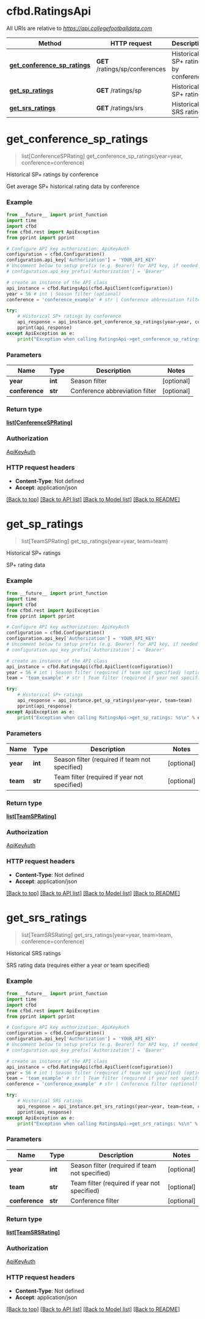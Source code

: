 # cfbd.RatingsApi

All URIs are relative to *https://api.collegefootballdata.com*

Method | HTTP request | Description
------------- | ------------- | -------------
[**get_conference_sp_ratings**](RatingsApi.md#get_conference_sp_ratings) | **GET** /ratings/sp/conferences | Historical SP+ ratings by conference
[**get_sp_ratings**](RatingsApi.md#get_sp_ratings) | **GET** /ratings/sp | Historical SP+ ratings
[**get_srs_ratings**](RatingsApi.md#get_srs_ratings) | **GET** /ratings/srs | Historical SRS ratings


# **get_conference_sp_ratings**
> list[ConferenceSPRating] get_conference_sp_ratings(year=year, conference=conference)

Historical SP+ ratings by conference

Get average SP+ historical rating data by conference

### Example
```python
from __future__ import print_function
import time
import cfbd
from cfbd.rest import ApiException
from pprint import pprint

# Configure API key authorization: ApiKeyAuth
configuration = cfbd.Configuration()
configuration.api_key['Authorization'] = 'YOUR_API_KEY'
# Uncomment below to setup prefix (e.g. Bearer) for API key, if needed
# configuration.api_key_prefix['Authorization'] = 'Bearer'

# create an instance of the API class
api_instance = cfbd.RatingsApi(cfbd.ApiClient(configuration))
year = 56 # int | Season filter (optional)
conference = 'conference_example' # str | Conference abbreviation filter (optional)

try:
    # Historical SP+ ratings by conference
    api_response = api_instance.get_conference_sp_ratings(year=year, conference=conference)
    pprint(api_response)
except ApiException as e:
    print("Exception when calling RatingsApi->get_conference_sp_ratings: %s\n" % e)
```

### Parameters

Name | Type | Description  | Notes
------------- | ------------- | ------------- | -------------
 **year** | **int**| Season filter | [optional] 
 **conference** | **str**| Conference abbreviation filter | [optional] 

### Return type

[**list[ConferenceSPRating]**](ConferenceSPRating.md)

### Authorization

[ApiKeyAuth](../README.md#ApiKeyAuth)

### HTTP request headers

 - **Content-Type**: Not defined
 - **Accept**: application/json

[[Back to top]](#) [[Back to API list]](../README.md#documentation-for-api-endpoints) [[Back to Model list]](../README.md#documentation-for-models) [[Back to README]](../README.md)

# **get_sp_ratings**
> list[TeamSPRating] get_sp_ratings(year=year, team=team)

Historical SP+ ratings

SP+ rating data

### Example
```python
from __future__ import print_function
import time
import cfbd
from cfbd.rest import ApiException
from pprint import pprint

# Configure API key authorization: ApiKeyAuth
configuration = cfbd.Configuration()
configuration.api_key['Authorization'] = 'YOUR_API_KEY'
# Uncomment below to setup prefix (e.g. Bearer) for API key, if needed
# configuration.api_key_prefix['Authorization'] = 'Bearer'

# create an instance of the API class
api_instance = cfbd.RatingsApi(cfbd.ApiClient(configuration))
year = 56 # int | Season filter (required if team not specified) (optional)
team = 'team_example' # str | Team filter (required if year not specified) (optional)

try:
    # Historical SP+ ratings
    api_response = api_instance.get_sp_ratings(year=year, team=team)
    pprint(api_response)
except ApiException as e:
    print("Exception when calling RatingsApi->get_sp_ratings: %s\n" % e)
```

### Parameters

Name | Type | Description  | Notes
------------- | ------------- | ------------- | -------------
 **year** | **int**| Season filter (required if team not specified) | [optional] 
 **team** | **str**| Team filter (required if year not specified) | [optional] 

### Return type

[**list[TeamSPRating]**](TeamSPRating.md)

### Authorization

[ApiKeyAuth](../README.md#ApiKeyAuth)

### HTTP request headers

 - **Content-Type**: Not defined
 - **Accept**: application/json

[[Back to top]](#) [[Back to API list]](../README.md#documentation-for-api-endpoints) [[Back to Model list]](../README.md#documentation-for-models) [[Back to README]](../README.md)

# **get_srs_ratings**
> list[TeamSRSRating] get_srs_ratings(year=year, team=team, conference=conference)

Historical SRS ratings

SRS rating data (requires either a year or team specified)

### Example
```python
from __future__ import print_function
import time
import cfbd
from cfbd.rest import ApiException
from pprint import pprint

# Configure API key authorization: ApiKeyAuth
configuration = cfbd.Configuration()
configuration.api_key['Authorization'] = 'YOUR_API_KEY'
# Uncomment below to setup prefix (e.g. Bearer) for API key, if needed
# configuration.api_key_prefix['Authorization'] = 'Bearer'

# create an instance of the API class
api_instance = cfbd.RatingsApi(cfbd.ApiClient(configuration))
year = 56 # int | Season filter (required if team not specified) (optional)
team = 'team_example' # str | Team filter (required if year not specified) (optional)
conference = 'conference_example' # str | Conference filter (optional)

try:
    # Historical SRS ratings
    api_response = api_instance.get_srs_ratings(year=year, team=team, conference=conference)
    pprint(api_response)
except ApiException as e:
    print("Exception when calling RatingsApi->get_srs_ratings: %s\n" % e)
```

### Parameters

Name | Type | Description  | Notes
------------- | ------------- | ------------- | -------------
 **year** | **int**| Season filter (required if team not specified) | [optional] 
 **team** | **str**| Team filter (required if year not specified) | [optional] 
 **conference** | **str**| Conference filter | [optional] 

### Return type

[**list[TeamSRSRating]**](TeamSRSRating.md)

### Authorization

[ApiKeyAuth](../README.md#ApiKeyAuth)

### HTTP request headers

 - **Content-Type**: Not defined
 - **Accept**: application/json

[[Back to top]](#) [[Back to API list]](../README.md#documentation-for-api-endpoints) [[Back to Model list]](../README.md#documentation-for-models) [[Back to README]](../README.md)

